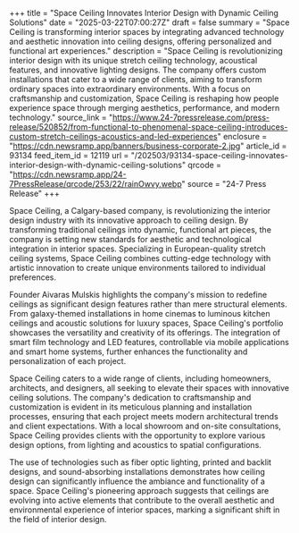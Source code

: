 +++
title = "Space Ceiling Innovates Interior Design with Dynamic Ceiling Solutions"
date = "2025-03-22T07:00:27Z"
draft = false
summary = "Space Ceiling is transforming interior spaces by integrating advanced technology and aesthetic innovation into ceiling designs, offering personalized and functional art experiences."
description = "Space Ceiling is revolutionizing interior design with its unique stretch ceiling technology, acoustical features, and innovative lighting designs. The company offers custom installations that cater to a wide range of clients, aiming to transform ordinary spaces into extraordinary environments. With a focus on craftsmanship and customization, Space Ceiling is reshaping how people experience space through merging aesthetics, performance, and modern technology."
source_link = "https://www.24-7pressrelease.com/press-release/520852/from-functional-to-phenomenal-space-ceiling-introduces-custom-stretch-ceilings-acoustics-and-led-experiences"
enclosure = "https://cdn.newsramp.app/banners/business-corporate-2.jpg"
article_id = 93134
feed_item_id = 12119
url = "/202503/93134-space-ceiling-innovates-interior-design-with-dynamic-ceiling-solutions"
qrcode = "https://cdn.newsramp.app/24-7PressRelease/qrcode/253/22/rainOwvy.webp"
source = "24-7 Press Release"
+++

<p>Space Ceiling, a Calgary-based company, is revolutionizing the interior design industry with its innovative approach to ceiling design. By transforming traditional ceilings into dynamic, functional art pieces, the company is setting new standards for aesthetic and technological integration in interior spaces. Specializing in European-quality stretch ceiling systems, Space Ceiling combines cutting-edge technology with artistic innovation to create unique environments tailored to individual preferences.</p><p>Founder Aivaras Mulskis highlights the company's mission to redefine ceilings as significant design features rather than mere structural elements. From galaxy-themed installations in home cinemas to luminous kitchen ceilings and acoustic solutions for luxury spaces, Space Ceiling's portfolio showcases the versatility and creativity of its offerings. The integration of smart film technology and LED features, controllable via mobile applications and smart home systems, further enhances the functionality and personalization of each project.</p><p>Space Ceiling caters to a wide range of clients, including homeowners, architects, and designers, all seeking to elevate their spaces with innovative ceiling solutions. The company's dedication to craftsmanship and customization is evident in its meticulous planning and installation processes, ensuring that each project meets modern architectural trends and client expectations. With a local showroom and on-site consultations, Space Ceiling provides clients with the opportunity to explore various design options, from lighting and acoustics to spatial configurations.</p><p>The use of technologies such as fiber optic lighting, printed and backlit designs, and sound-absorbing installations demonstrates how ceiling design can significantly influence the ambiance and functionality of a space. Space Ceiling's pioneering approach suggests that ceilings are evolving into active elements that contribute to the overall aesthetic and environmental experience of interior spaces, marking a significant shift in the field of interior design.</p>